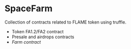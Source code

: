 # SpaceFarm

Collection of contracts related to FLAME token using truffle.
* Token FA1.2/FA2 contract
* Presale and airdrops contracts
* *Farm contract*
